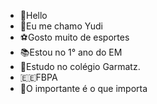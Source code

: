 - 👋Hello
- 👀Eu me chamo Yudi
- ⚽️Gosto muito de esportes
- 📚Estou no 1° ano do EM
- 🗿Estudo no colégio Garmatz.
- 🇪🇪FBPA 
- 🥶O importante é o que importa
